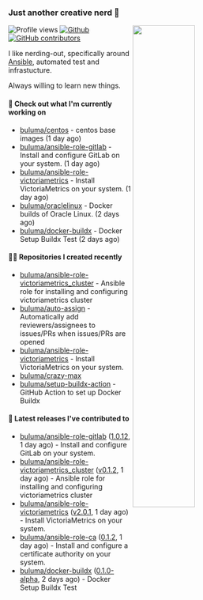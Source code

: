 ### Just another creative nerd 👋


![Profile views](https://gpvc.arturio.dev/buluma) <a href="https://gitstats.me/buluma">
  <img align="right" src="https://github-readme-stats.vercel.app/api?username=buluma&theme=gotham&show_icons=true" width="50%"/>
</a>
[![Github](https://img.shields.io/badge/-buluma-black?style=flat&labelColor=black&logo=github&logoColor=white&include_all_commits=true&count_private=true)](https://gitstats.me/buluma)
[![GitHub contributors](https://img.shields.io/github/contributors/buluma/badges.svg)](https://GitHub.com/buluma/badges/graphs/contributors/)

I like nerding-out, specifically around [Ansible](https://github.com/ansible/ansible), automated test and infrastucture.

Always willing to learn new things.

#### 👷 Check out what I'm currently working on

- [buluma/centos](https://github.com/buluma/centos) - centos base images (1 day ago)
- [buluma/ansible-role-gitlab](https://github.com/buluma/ansible-role-gitlab) - Install and configure GitLab on your system. (1 day ago)
- [buluma/ansible-role-victoriametrics](https://github.com/buluma/ansible-role-victoriametrics) - Install VictoriaMetrics on your system. (1 day ago)
- [buluma/oraclelinux](https://github.com/buluma/oraclelinux) - Docker builds of Oracle Linux. (2 days ago)
- [buluma/docker-buildx](https://github.com/buluma/docker-buildx) - Docker Setup Buildx Test (2 days ago)

#### 👨‍💻 Repositories I created recently

- [buluma/ansible-role-victoriametrics_cluster](https://github.com/buluma/ansible-role-victoriametrics_cluster) - Ansible role for installing and configuring victoriametrics cluster
- [buluma/auto-assign](https://github.com/buluma/auto-assign) - Automatically add reviewers/assignees to issues/PRs when issues/PRs are opened
- [buluma/ansible-role-victoriametrics](https://github.com/buluma/ansible-role-victoriametrics) - Install VictoriaMetrics on your system.
- [buluma/crazy-max](https://github.com/buluma/crazy-max)
- [buluma/setup-buildx-action](https://github.com/buluma/setup-buildx-action) - GitHub Action to set up Docker Buildx

#### 🚀 Latest releases I've contributed to

- [buluma/ansible-role-gitlab](https://github.com/buluma/ansible-role-gitlab) ([1.0.12](https://github.com/buluma/ansible-role-gitlab/releases/tag/1.0.12), 1 day ago) - Install and configure GitLab on your system.
- [buluma/ansible-role-victoriametrics_cluster](https://github.com/buluma/ansible-role-victoriametrics_cluster) ([v0.1.2](https://github.com/buluma/ansible-role-victoriametrics_cluster/releases/tag/v0.1.2), 1 day ago) - Ansible role for installing and configuring victoriametrics cluster
- [buluma/ansible-role-victoriametrics](https://github.com/buluma/ansible-role-victoriametrics) ([v2.0.1](https://github.com/buluma/ansible-role-victoriametrics/releases/tag/v2.0.1), 1 day ago) - Install VictoriaMetrics on your system.
- [buluma/ansible-role-ca](https://github.com/buluma/ansible-role-ca) ([0.1.2](https://github.com/buluma/ansible-role-ca/releases/tag/0.1.2), 1 day ago) - Install and configure a certificate authority on your system.
- [buluma/docker-buildx](https://github.com/buluma/docker-buildx) ([0.1.0-alpha](https://github.com/buluma/docker-buildx/releases/tag/0.1.0-alpha), 2 days ago) - Docker Setup Buildx Test


